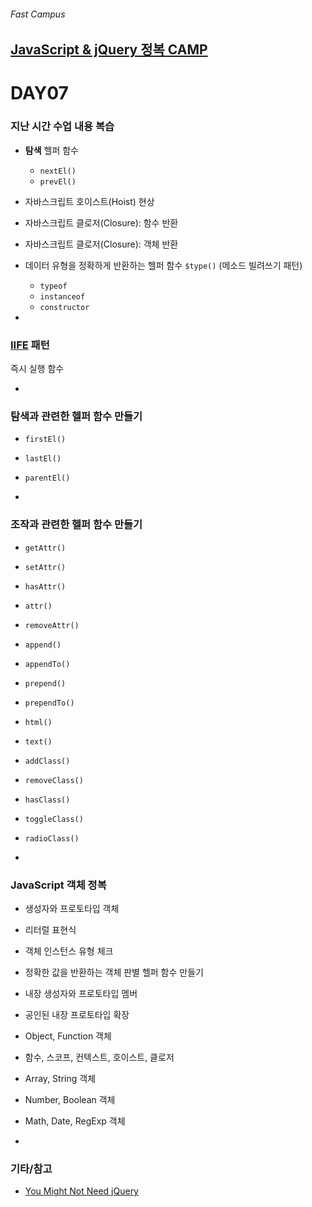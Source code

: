 ###### Fast Campus

## [JavaScript & jQuery 정복 CAMP](http://www.fastcampus.co.kr/dev_camp_jst/)

# DAY07

### 지난 시간 수업 내용 복습

- __탐색__ 헬퍼 함수
  - `nextEl()`
  - `prevEl()`
- 자바스크립트 호이스트(Hoist) 현상
- 자바스크립트 클로저(Closure): 함수 반환
- 자바스크립트 클로저(Closure): 객체 반환
- 데이터 유형을 정확하게 반환하는 헬퍼 함수 `$type()` (메소드 빌려쓰기 패턴)
  - `typeof`
  - `instanceof`
  - `constructor`

-

### [IIFE](http://benalman.com/news/2010/11/immediately-invoked-function-expression/) 패턴

즉시 실행 함수

-

### 탐색과 관련한 헬퍼 함수 만들기

- `firstEl()`
- `lastEl()`
- `parentEl()`

-

### 조작과 관련한 헬퍼 함수 만들기

- `getAttr()`
- `setAttr()`
- `hasAttr()`
- `attr()`
- `removeAttr()`

- `append()`
- `appendTo()`
- `prepend()`
- `prependTo()`

- `html()`
- `text()`

- `addClass()`
- `removeClass()`
- `hasClass()`
- `toggleClass()`
- `radioClass()`

-

### JavaScript 객체 정복

- 생성자와 프로토타입 객체
- 리터럴 표현식
- 객체 인스턴스 유형 체크
- 정확한 값을 반환하는 객체 판별 헬퍼 함수 만들기
- 내장 생성자와 프로토타입 멤버
- 공인된 내장 프로토타입 확장
- Object, Function 객체
- 함수, 스코프, 컨텍스트, 호이스트, 클로저
- Array, String 객체
- Number, Boolean 객체
- Math, Date, RegExp 객체

-

### 기타/참고

- [You Might Not Need jQuery](http://youmightnotneedjquery.com/)